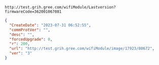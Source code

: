 `http://test.grih.gree.com/wifiModule/Lastversion?firmwareCode=362001067081`

```json
{
  "CreateDate": "2023-07-31 06:52:55",
  "commProtVer": "",
  "desc": "",
  "forcedUpgrade": 0,
  "r": 200,
  "url": "http://test.grih.gree.com/wifiModule/image/17923/80672",
  "ver": "3"
}
```